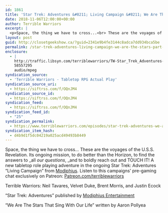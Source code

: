 ```yaml
---
id: 1861
title: 'Star Trek: Adventures &#8211; Living Campaign &#8211; We Are The Stars (Part 1 of 3)'
date: 2018-11-06T12:00:00+00:00
author: Terrible Warriors
excerpt: |
  <p>Space, the thing we have to cross...<br> These are the voyages of the U.S.S. Revelation.<br> Its ongoing mission, to do better than the Horizon, to find the answers to&nbsp;<em>all&nbsp;</em>our questions<em>,&nbsp;</em>and to boldly reach out and TOUCH IT!<br> <br> A new tabletop role playing adventure in the ongoing Star Trek: Adventures "Living Campaign" from <a href="http://www.modiphius.com/">Modiphius</a>.<br> <br> Listen to this campaigns' pre-gaming chat exclusively on Patreon:&nbsp;<a href="http://patreon.com/terriblewarriors">Patreon.com/terriblewarriors</a></p> <p>Terrible Warriors: Neil Tavares, Velvet Duke, Brent Morris, and Justin Ecock</p> <p>"Star Trek: Adventures" published by&nbsp;<a href="http://www.modiphius.com/">Modiphius Entertainment</a></p> <p>"We Are The Stars That Sing With Our Life" written by Aaron Pollyea</p>
layout: post
guid: http://closetgeekshow.ca/?guid=2341e9b4fe3144c8adca7dd934bca5be
permalink: /star-trek-adventures-living-campaign-we-are-the-stars-part-1-of-3/
enclosure:
  - |
    http://traffic.libsyn.com/terriblewarriors/TW-Star_Trek_Adventures-WATS-Part_1.mp3?dest-id=577835
    58557295
    audio/mpeg
syndication_source:
  - 'Terrible Warriors - Tabletop RPG Actual Play'
syndication_source_uri:
  - https://siftrss.com/f/OQnJM4
syndication_source_id:
  - https://siftrss.com/f/OQnJM4
syndication_feed:
  - https://siftrss.com/f/OQnJM4
syndication_feed_id:
  - "25"
syndication_permalink:
  - https://www.terriblewarriors.com/episodes/star-trek-adventures-we-are-the-stars-episode-1
syndication_item_hash:
  - d4b9d1f5dc04219a025acd49493b8449
---
```

Space, the thing we have to cross&#8230; These are the voyages of the U.S.S. Revelation. Its ongoing mission, to do better than the Horizon, to find the answers to _all _our questions_, _and to boldly reach out and TOUCH IT! A new tabletop role playing adventure in the ongoing Star Trek: Adventures &#8220;Living Campaign&#8221; from [Modiphius](http://www.modiphius.com/). Listen to this campaigns&#8217; pre-gaming chat exclusively on Patreon: [Patreon.com/terriblewarriors](http://patreon.com/terriblewarriors)

Terrible Warriors: Neil Tavares, Velvet Duke, Brent Morris, and Justin Ecock

&#8220;Star Trek: Adventures&#8221; published by [Modiphius Entertainment](http://www.modiphius.com/)

&#8220;We Are The Stars That Sing With Our Life&#8221; written by Aaron Pollyea